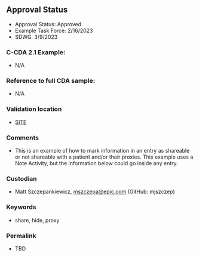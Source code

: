 ## Approval Status 

* Approval Status: Approved
* Example Task Force: 2/16/2023
* SDWG: 3/9/2023

### C-CDA 2.1 Example:
* N/A

### Reference to full CDA sample:
* N/A

### Validation location

* [SITE](https://site.healthit.gov/sandbox-ccda/ccda-validator)

### Comments
* This is an example of how to mark information in an entry as shareable or not shareable with a patient and/or their proxies. This example uses a Note Activity, but the information below could go inside any entry.

### Custodian
* Matt Szczepankiewicz, mszczepa@epic.com (GitHub: mjszczep)

### Keywords

* share, hide, proxy

### Permalink
* TBD
